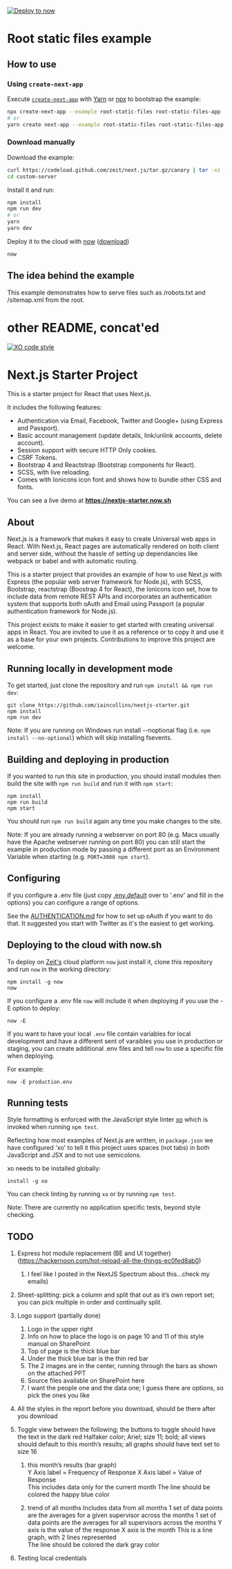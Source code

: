 [![Deploy to now](https://deploy.now.sh/static/button.svg)](https://deploy.now.sh/?repo=https://github.com/zeit/next.js/tree/master/examples/custom-server)

# Root static files example

## How to use

### Using `create-next-app`

Execute [`create-next-app`](https://github.com/segmentio/create-next-app) with [Yarn](https://yarnpkg.com/lang/en/docs/cli/create/) or [npx](https://github.com/zkat/npx#readme) to bootstrap the example:

```bash
npx create-next-app --example root-static-files root-static-files-app
# or
yarn create next-app --example root-static-files root-static-files-app
```

### Download manually

Download the example:

```bash
curl https://codeload.github.com/zeit/next.js/tar.gz/canary | tar -xz --strip=2 next.js-canary/examples/custom-server
cd custom-server
```

Install it and run:

```bash
npm install
npm run dev
# or
yarn
yarn dev
```

Deploy it to the cloud with [now](https://zeit.co/now) ([download](https://zeit.co/download))

```bash
now
```

## The idea behind the example

This example demonstrates how to serve files such as /robots.txt and /sitemap.xml from the root.

# other README, concat'ed

[![XO code style](https://img.shields.io/badge/code_style-XO-5ed9c7.svg)](https://github.com/sindresorhus/xo)

# Next.js Starter Project

This is a starter project for React that uses Next.js.

It includes the following features:

-   Authentication via Email, Facebook, Twitter and Google+ (using Express and Passport).
-   Basic account management (update details, link/unlink accounts, delete account).
-   Session support with secure HTTP Only cookies.
-   CSRF Tokens.
-   Bootstrap 4 and Reactstrap (Bootstrap components for React).
-   SCSS, with live reloading.
-   Comes with Ionicons icon font and shows how to bundle other CSS and fonts.

You can see a live demo at **https://nextjs-starter.now.sh**

## About

Next.js is a framework that makes it easy to create Universal web apps in React. With Next.js, React pages are automatically rendered on both client and server side, without the hassle of setting up dependancies like webpack or babel and with automatic routing.

This is a starter project that provides an example of how to use Next.js with Express (the popular web server framework for Node.js), with SCSS, Bootstrap, reactstrap (Boostrap 4 for React), the Ionicons icon set, how to include data from remote REST APIs and incorporates an authentication system that supports both oAuth and Email using Passport (a popular authentication framework for Node.js).

This project exists to make it easier to get started with creating universal apps in React. You are invited to use it as a reference or to copy it and use it as a base for your own projects. Contributions to improve this project are welcome.

## Running locally in development mode

To get started, just clone the repository and run `npm install && npm run dev`:

    git clone https://github.com/iaincollins/nextjs-starter.git
    npm install
    npm run dev

Note: If you are running on Windows run install --noptional flag (i.e. `npm install --no-optional`) which will skip installing fsevents.

## Building and deploying in production

If you wanted to run this site in production, you should install modules then build the site with `npm run build` and run it with `npm start`:

    npm install
    npm run build
    npm start

You should run `npm run build` again any time you make changes to the site.

Note: If you are already running a webserver on port 80 (e.g. Macs usually have the Apache webserver running on port 80) you can still start the example in production mode by passing a different port as an Environment Variable when starting (e.g. `PORT=3000 npm start`).

## Configuring

If you configure a .env file (just copy [.env.default](https://github.com/iaincollins/nextjs-starter/blob/master/.env.default) over to '.env' and fill in the options) you can configure a range of options.

See the [AUTHENTICATION.md](https://github.com/iaincollins/nextjs-starter/blob/master/AUTHENTICATION.md) for how to set up oAuth if you want to do that. It suggested you start with Twitter as it's the easiest to get working.

## Deploying to the cloud with now.sh

To deploy on [Zeit's](https://zeit.co) cloud platform `now` just install it, clone this repository and run `now` in the working directory:

    npm install -g now
    now

If you configure a .env file `now` will include it when deploying if you use the -E option to deploy:

    now -E

If you want to have your local `.env` file contain variables for local development and have a different sent of varaibles you use in production or staging, you can create additional .env files and tell `now` to use a specific
file when deploying.

For example:

    now -E production.env

## Running tests

Style formatting is enforced with the JavaScript style linter [xo](https://github.com/sindresorhus/xo) which is invoked when running `npm test`.

Reflecting how most examples of Next.js are written, in `package.json` we have configured 'xo' to tell it this project uses spaces (not tabs) in both JavaScript and JSX and to not use semicolons.

xo needs to be installed globally:

    install -g xo

You can check linting by running `xo` or by running `npm test`.

Note: There are currently no application specific tests, beyond style checking.

## TODO

1. Express hot module replacement (BE and UI together) (https://hackernoon.com/hot-reload-all-the-things-ec0fed8ab0)

    1. I feel like I posted in the NextJS Spectrum about this...check my emails)

2. Sheet-splitting: pick a column and split that out as it’s own report set; you can pick multiple in order and continually split.
3. Logo support (partially done)

    1. Logo in the upper right
    2. Info on how to place the logo is on page 10 and 11 of this style manual on SharePoint
    3. Top of page is the thick blue bar
    4. Under the thick blue bar is the thin red bar
    5. The 2 images are in the center, running through the bars as shown on the attached PPT
    6. Source files available on SharePoint here
    7. I want the people one and the data one; I guess there are options, so pick the ones you like

4. All the styles in the report before you download, should be there after you download
5. Toggle view between the following; the buttons to toggle should have the text in the dark red Halfaker color; Ariel; size 11; bold; all views should default to this month’s results; all graphs should have text set to size 16

    1. this month’s results (bar graph)  
       Y Axis label = Frequency of Response
       X Axis label = Value of Response  
       This includes data only for the current month
       The line should be colored the happy blue color

    2. trend of all months
       Includes data from all months
       1 set of data points are the averages for a given supervisor across the months
       1 set of data points are the averages for all supervisors across the months
       Y axis is the value of the response
       X axis is the month
       This is a line graph, with 2 lines represented  
       The line should be colored the dark gray color

6. Testing local credentials
